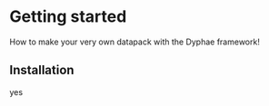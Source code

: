 # Getting started
How to make your very own datapack with the Dyphae framework!
<br>

## Installation
yes